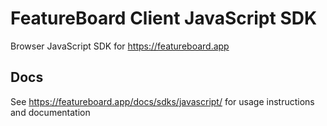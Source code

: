 # FeatureBoard Client JavaScript SDK

Browser JavaScript SDK for https://featureboard.app

## Docs

See https://featureboard.app/docs/sdks/javascript/ for usage instructions and documentation
